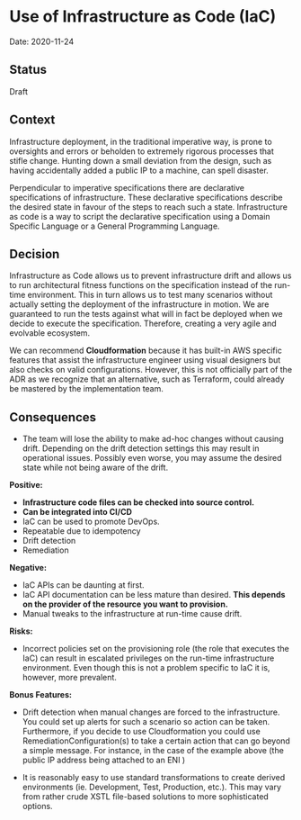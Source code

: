 # Use of Infrastructure as Code (IaC)

Date: 2020-11-24

## Status

Draft

## Context

Infrastructure deployment, in the traditional imperative way, is prone to oversights and errors or beholden to extremely rigorous processes that stifle change. Hunting down a small deviation from the design, such as having accidentally added a public IP to a machine, can spell disaster. 

Perpendicular to imperative specifications there are declarative specifications of infrastructure. These declarative specifications describe the desired state in favour of the steps to reach such a state. Infrastructure as code is a way to script the declarative specification using a Domain Specific Language or a General Programming Language. 

## Decision

Infrastructure as Code allows us to prevent infrastructure drift and allows us to run architectural fitness functions on the specification instead of the run-time environment. This in turn allows us to test many scenarios without actually setting the deployment of the infrastructure in motion.
We are guaranteed to run the tests against what will in fact be deployed when we decide to execute the specification. Therefore, creating a very agile and evolvable ecosystem.
 
We can recommend **Cloudformation** because it has built-in AWS specific features that assist the infrastructure engineer using visual designers but also checks on valid configurations. However, this is not officially part of the ADR as we recognize that an alternative, such as Terraform, could already be mastered by the implementation team.

## Consequences

- The team will lose the ability to make ad-hoc changes without causing drift. Depending on the drift detection settings this may result in operational issues. Possibly even worse, you may assume the desired state while not being aware of the drift.

**Positive:**
- **Infrastructure code files can be checked into source control.**
- **Can be integrated into CI/CD**
- IaC can be used to promote DevOps.
- Repeatable due to idempotency
- Drift detection
- Remediation


**Negative:**
- IaC APIs can be daunting at first.
- IaC API documentation can be less mature than desired. **This depends on the provider of the resource you want to provision.**
- Manual tweaks to the infrastructure at run-time cause drift.

**Risks:**
- Incorrect policies set on the provisioning role (the role that executes the IaC) can result in escalated privileges on the run-time infrastructure environment. Even though this is not a problem specific to IaC it is, however, more prevalent.

**Bonus Features:** 
- Drift detection when manual changes are forced to the infrastructure. You could set up alerts for such a scenario so action can be taken. Furthermore, if you decide to use Cloudformation you could use RemediationConfiguration(s) to take a certain action that can go beyond a simple message. For instance, in the case of the example above (the public IP address being attached to an ENI )

- It is reasonably easy to use standard transformations to create derived environments (ie. Development, Test, Production, etc.). This may vary from rather crude XSTL file-based solutions to more sophisticated options.
